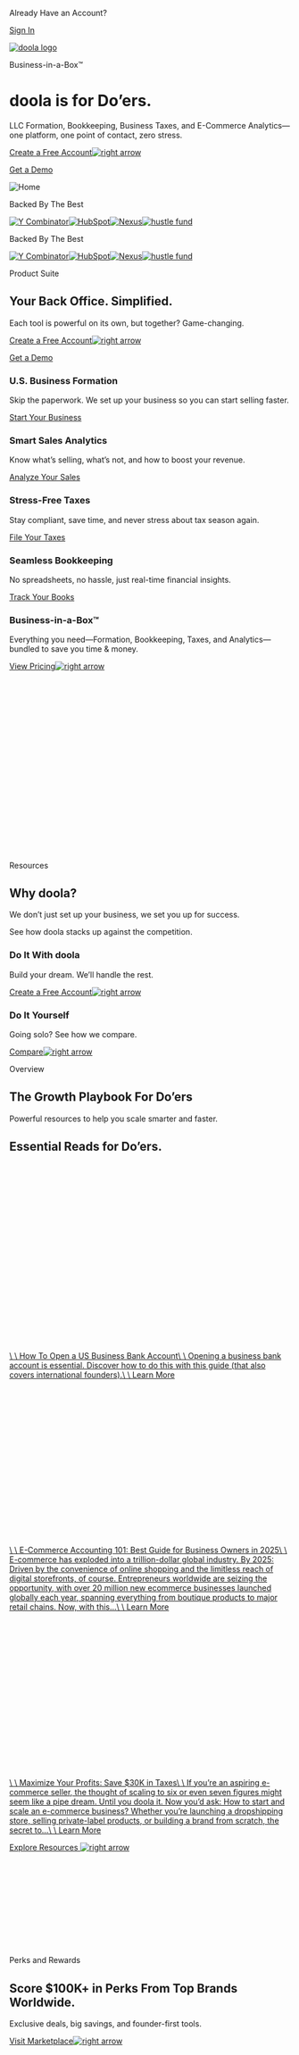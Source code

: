 Already Have an Account?

[Sign In](https://app.doola.com/login)

[![doola logo](https://www.doola.com/wp-content/themes/doola2/resources/images/doola-logo.svg)](https://www.doola.com/)

Business-in-a-Box™

# doola is for Do’ers.

LLC Formation, Bookkeeping, Business Taxes, and E-Commerce Analytics—one platform, one point of contact, zero stress.

[Create a Free Account![right arrow](https://www.doola.com/wp-content/themes/doola2/resources/images/icons/chevron-right-alt.svg)](https://app.doola.com/)

[Get a Demo](https://www.doola.com/demo/)

![Home](https://doolastaging2.wpenginepowered.com/wp-content/uploads/2024/05/Trustpilot.png)

Backed By The Best

[![Y Combinator](https://www.doola.com/wp-content/themes/doola2/resources/images/backed-by/y-combinator-color.svg)](https://www.ycombinator.com/)[![HubSpot](https://www.doola.com/wp-content/themes/doola2/resources/images/backed-by/hubspot-color.svg)](https://www.hubspot.com/)[![Nexus](https://www.doola.com/wp-content/themes/doola2/resources/images/backed-by/nexus-color.svg)](https://nexusvp.com/)[![hustle fund](https://www.doola.com/wp-content/themes/doola2/resources/images/backed-by/hustle-fund-color.svg)](https://www.hustlefund.vc/)

Backed By The Best

[![Y Combinator](https://www.doola.com/wp-content/themes/doola2/resources/images/backed-by/y-combinator-color.svg)](https://www.ycombinator.com/)[![HubSpot](https://www.doola.com/wp-content/themes/doola2/resources/images/backed-by/hubspot-color.svg)](https://www.hubspot.com/)[![Nexus](https://www.doola.com/wp-content/themes/doola2/resources/images/backed-by/nexus-color.svg)](https://nexusvp.com/)[![hustle fund](https://www.doola.com/wp-content/themes/doola2/resources/images/backed-by/hustle-fund-color.svg)](https://www.hustlefund.vc/)

Product Suite

## Your Back Office. Simplified.

Each tool is powerful on its own, but together? Game-changing.

[Create a Free Account![right arrow](https://www.doola.com/wp-content/themes/doola2/resources/images/icons/chevron-right-alt.svg)](https://app.doola.com/)

[Get a Demo](https://www.doola.com/demo/)

### U.S. Business Formation

Skip the paperwork. We set up your business so you can start selling faster.

[Start Your Business](https://www.doola.com/formation/?nab=0)

### Smart Sales Analytics

Know what’s selling, what’s not, and how to boost your revenue.

[Analyze Your Sales](https://www.doola.com/analytics/?nab=0)

### Stress-Free Taxes

Stay compliant, save time, and never stress about tax season again.

[File Your Taxes](https://www.doola.com/tax-filing)

### Seamless Bookkeeping

No spreadsheets, no hassle, just real-time financial insights.

[Track Your Books](https://www.doola.com/bookkeeping/?nab=0)

### Business-in-a-Box™

Everything you need—Formation, Bookkeeping, Taxes, and Analytics—bundled to save you time & money.

[View Pricing![right arrow](https://www.doola.com/wp-content/themes/doola2/resources/images/icons/chevron-right-alt.svg)](https://www.doola.com/pricing/)

![Home](data:image/svg+xml,%3Csvg%20xmlns='http://www.w3.org/2000/svg'%20viewBox='0%200%201554%20960'%3E%3C/svg%3E)

Resources

## Why doola?

We don’t just set up your business, we set you up for success.

See how doola stacks up against the competition.

### Do It With doola

Build your dream. We’ll handle the rest.

[Create a Free Account![right arrow](https://www.doola.com/wp-content/themes/doola2/resources/images/icons/chevron-right-alt.svg)](https://app.doola.com/)

### Do It Yourself

Going solo? See how we compare.

[Compare![right arrow](https://www.doola.com/wp-content/themes/doola2/resources/images/icons/chevron-right-alt.svg)](https://www.doola.com/doola-vs-alternatives/)

Overview

## The Growth Playbook For Do’ers

Powerful resources to help you scale smarter and faster.

## Essential Reads for Do’ers.

[![How To Open a US Business Bank Account](data:image/svg+xml,%3Csvg%20xmlns='http://www.w3.org/2000/svg'%20viewBox='0%200%201920%201280'%3E%3C/svg%3E)\\
\\
How To Open a US Business Bank Account\\
\\
Opening a business bank account is essential. Discover how to do this with this guide (that also covers international founders).\\
\\
Learn More](https://www.doola.com/blog/how-to-open-a-business-bank-account/)

[![E-Commerce Accounting 101: Best Guide for Business Owners in 2025](data:image/svg+xml,%3Csvg%20xmlns='http://www.w3.org/2000/svg'%20viewBox='0%200%201280%20720'%3E%3C/svg%3E)\\
\\
E-Commerce Accounting 101: Best Guide for Business Owners in 2025\\
\\
E-commerce has exploded into a trillion-dollar global industry. By 2025: Driven by the convenience of online shopping and the limitless reach of digital storefronts, of course. Entrepreneurs worldwide are seizing the opportunity, with over 20 million new ecommerce businesses launched globally each year, spanning everything from boutique products to major retail chains. Now, with this…\\
\\
Learn More](https://www.doola.com/blog/ecommerce-accounting-guide-for-business-owners/)

[![Maximize Your Profits: Save $30K in Taxes](data:image/svg+xml,%3Csvg%20xmlns='http://www.w3.org/2000/svg'%20viewBox='0%200%201280%20720'%3E%3C/svg%3E)\\
\\
Maximize Your Profits: Save $30K in Taxes\\
\\
If you’re an aspiring e-commerce seller, the thought of scaling to six or even seven figures might seem like a pipe dream. Until you doola it. Now you’d ask: How to start and scale an e-commerce business? Whether you’re launching a dropshipping store, selling private-label products, or building a brand from scratch, the secret to…\\
\\
Learn More](https://www.doola.com/blog/maximize-your-profits-save-30k-in-taxes/)

[Explore Resources ![right arrow](https://www.doola.com/wp-content/themes/doola2/resources/images/icons/chevron-right-alt.svg)](https://www.doola.com/blog)

![Home](data:image/svg+xml,%3Csvg%20xmlns='http://www.w3.org/2000/svg'%20viewBox='0%200%20128%2040'%3E%3C/svg%3E)

Perks and Rewards

## Score $100K+ in Perks  From Top Brands Worldwide.

Exclusive deals, big savings, and founder-first tools.

[Visit Marketplace![right arrow](https://www.doola.com/wp-content/themes/doola2/resources/images/icons/chevron-right-alt.svg)](https://www.doola.com/marketplace/)

![Home](data:image/svg+xml,%3Csvg%20xmlns='http://www.w3.org/2000/svg'%20viewBox='0%200%201080%201022'%3E%3C/svg%3E)![Home](data:image/svg+xml,%3Csvg%20xmlns='http://www.w3.org/2000/svg'%20viewBox='0%200%20537%20301'%3E%3C/svg%3E)

10,000+ Founders

## Built for Founders. Loved by Founders.

Your browser does not support the video tag.


![testiomonial image](data:image/svg+xml,%3Csvg%20xmlns='http://www.w3.org/2000/svg'%20viewBox='0%200%20180%20870'%3E%3C/svg%3E)

doola handled Flagaholics’ legal and financial setup so we could focus on growth & delivering a great customer experience.

### Adam Fuller

#### Co-Founder of [Flagaholics](https://flagaholics.com/)

![testiomonial image](data:image/svg+xml,%3Csvg%20xmlns='http://www.w3.org/2000/svg'%20viewBox='0%200%20600%20750'%3E%3C/svg%3E)![testiomonial image](data:image/svg+xml,%3Csvg%20xmlns='http://www.w3.org/2000/svg'%20viewBox='0%200%20160%2048'%3E%3C/svg%3E)

The ease of setup, combined with the resources available through doola, helped me get things done efficiently.

### Deon Bryan

#### CEO at [Viteranz](https://viteranz.com/)

![testiomonial image](data:image/svg+xml,%3Csvg%20xmlns='http://www.w3.org/2000/svg'%20viewBox='0%200%20600%20750'%3E%3C/svg%3E)![testiomonial image](data:image/svg+xml,%3Csvg%20xmlns='http://www.w3.org/2000/svg'%20viewBox='0%200%20164%2042'%3E%3C/svg%3E)

I thought it was very smooth, it was done within a day and all I hit was like 5 buttons.

### Alex Lieberman

#### Founder of [storyarb](https://www.storyarb.com/)

## FAQs

### What is doola?

doola is the all-in-one back-office solution for entrepreneurs. Whether you’re launching a new business or scaling an existing one, doola handles the essential operations—LLC formation, bookkeeping, tax compliance, and more—so you can focus on growth. Thousands of founders trust doola to streamline their business setup, save time, and stay compliant.


### Do I need to be a US citizen to work with doola?

No, you don’t! We work with entrepreneurs from around the world to get their businesses incorporated. Don’t take our word for it, though; check out our [TrustPilot Page](https://www.trustpilot.com/review/doola.com) to hear what people globally have to say about doola.


### Why should I get an LLC and a business bank account?

Forming an LLC and opening a business bank account are essential steps to protect your personal assets and streamline your finances. An LLC limits your personal liability in case of legal or financial issues, while a business bank account helps you separate personal and business finances, making tax preparation easier and ensuring a more professional image for your business.


### What information do you need from me to get started?

We don’t need any documents to get started. We just need a few pieces of info from you:

- Your Company Name
- Your Personal Address
- Phone Number and Email (For contact purposes)

Later in the process, you’ll need a passport to set up your bank account.

### What is doola Bookkeeping?

doola Bookkeeping is a financial management platform that allows you to easily manage your business finances. It offers a variety of features, including:

Income and Expense Tagging: You can easily tag your income and expenses to keep track of where your money is going.

Ability to Link Multiple Bank Accounts: doola Bookkeeping lets you link multiple bank accounts to the platform, making it easy to view all of your financial information in one place.

Financial Health Reports: The platform provides financial health reports, giving you an overview of your business’s financial performance to help make informed decisions.

Recordkeeping: doola Bookkeeping helps you keep track of important financial records, making tax season a breeze.

Dedicated Bookkeeping: With dedicated bookkeeping, a human bookkeeper will get to know your business, bring your books up to date, and do your book for you, start to finish.

Overall, doola Bookkeeping streamlines your financial management, allowing you to focus on growing your business.


### Can doola help me with my business taxes?

We set up your business for sales tax, obtain a reseller certificate, and handle your annual business tax filings with our in-house tax and CPA teams—ensuring compliance, maintaining good standing, and avoiding hefty penalties.


### Who is doola Analytics for?

doola Analytics is designed for e-commerce business owners to help track sales, manage orders, and monitor financial metrics in a simple, intuitive dashboard. For the initial product launch, doola will offer integrations with Shopify and Amazon, but will continue to expand to add more integrations.

### Can doola help me with sales tax and reseller certificates?

We can help you with your initial sales tax registration in one state, and help you obtain a reseller certificate (if eligible). Whether you’re selling on Shopify, Amazon, or across multiple states, our team helps you navigate the complexities—so you can focus on growing your business, not paperwork.


### Still have a question?

[Schedule a free consultation](https://www.doola.com/free-consultation/) with an expert from doola, today.

[Show More![down arrow](data:image/svg+xml,%3Csvg%20xmlns='http://www.w3.org/2000/svg'%20viewBox='0%200%2016%2016'%3E%3C/svg%3E)](https://www.doola.com/#)

## Less blah,  More doola.

Join doola and start building today.

[Create a Free Account![right arrow](https://www.doola.com/wp-content/themes/doola2/resources/images/icons/chevron-right-alt.svg)](https://app.doola.com/)

[Get a Demo](https://www.doola.com/demo/)

![Home](data:image/svg+xml,%3Csvg%20xmlns='http://www.w3.org/2000/svg'%20viewBox='0%200%201314%201296'%3E%3C/svg%3E)

![Cookie](https://www.doola.com/wp-content/themes/doola2/resources/images/cookie-consent-v2.png.webp)

We are using cookies!

See our [Privacy Policy](https://www.doola.com/privacy-policy/).

OK

Chat Widget